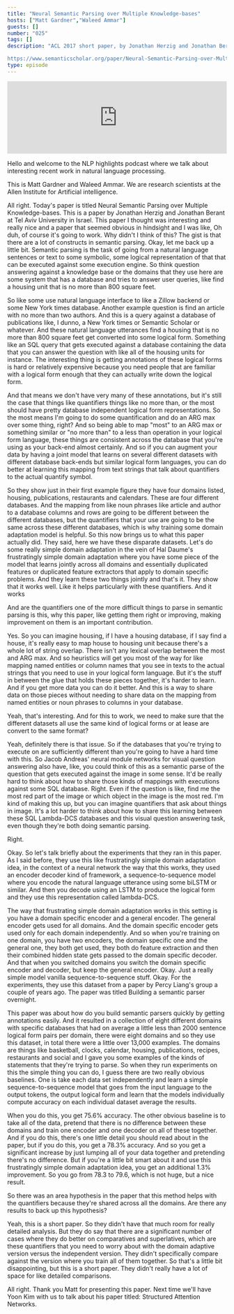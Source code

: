 ```yaml
---
title: "Neural Semantic Parsing over Multiple Knowledge-bases"
hosts: ["Matt Gardner","Waleed Ammar"]
guests: []
number: "025"
tags: []
description: "ACL 2017 short paper, by Jonathan Herzig and Jonathan Berant. This is a nice, obvious-in-hindsight paper that applies a frustratingly-easy-domain-adaptation-like approach to semantic parsing, similar to the multi-task semantic dependency parsing approach we talked to Noah Smith about recently. Because there is limited training data available for complex logical constructs (like argmax, or comparatives), but the mapping from language onto these constructions is typically constant across domains, domain adaptation can give a nice, though somewhat small, boost in performance. NB: I felt like I struggled a bit with describing this clearly. Not my best episode. Hopefully it's still useful.

https://www.semanticscholar.org/paper/Neural-Semantic-Parsing-over-Multiple-Knowledge-ba-Herzig-Berant/6611cf821f589111adfc0a6fbb426fa726f4a9af"
type: episode
---
```


<iframe width="100%" height="166" scrolling="no" frameborder="no" src="https://w.soundcloud.com/player/?&url=https%3A%2F%2Fapi.soundcloud.com%2Ftracks%2F330550679&show_artwork=true&show_comments=false"></iframe>

<turn speaker="Matt Gardner" timestamp="00:00">

Hello and welcome to the NLP highlights podcast where we talk about interesting recent work in
natural language processing.

</turn>


<turn speaker="Waleed Ammar" timestamp="00:06">

This is Matt Gardner and Waleed Ammar. We are research scientists at the Allen Institute for
Artificial intelligence.

</turn>


<turn speaker="Matt Gardner" timestamp="00:11">

All right. Today's paper is titled Neural Semantic Parsing over Multiple Knowledge-bases. This is a
paper by Jonathan Herzig and Jonathan Berant at Tel Aviv University in Israel. This paper I thought
was interesting and really nice and a paper that seemed obvious in hindsight and I was like, Oh duh,
of course it's going to work. Why didn't I think of this? The gist is that there are a lot of
constructs in semantic parsing. Okay, let me back up a little bit. Semantic parsing is the task of
going from a natural language sentences or text to some symbolic, some logical representation of
that that can be executed against some execution engine. So think question answering against a
knowledge base or the domains that they use here are some system that has a database and tries to
answer user queries, like find a housing unit that is no more than 800 square feet.

</turn>


<turn speaker="Matt Gardner" timestamp="01:07">

So like some use natural language interface to like a Zillow backend or some New York times
database. Another example question is find an article with no more than two authors. And this is a
query against a database of publications like, I dunno, a New York times or Semantic Scholar or
whatever. And these natural language utterances find a housing that is no more than 800 square feet
get converted into some logical form. Something like an SQL query that gets executed against a
database containing the data that you can answer the question with like all of the housing units for
instance. The interesting thing is getting annotations of these logical forms is hard or relatively
expensive because you need people that are familiar with a logical form enough that they can
actually write down the logical form.

</turn>


<turn speaker="Matt Gardner" timestamp="02:02">

And that means we don't have very many of these annotations, but it's still the case that things
like quantifiers things like no more than, or the most should have pretty database independent
logical form representations. So the most means I'm going to do some quantification and do an ARG
max over some thing, right? And so being able to map "most" to an ARG max or something similar or
"no more than" to a less than operation in your logical form language, these things are consistent
across the database that you're using as your back-end almost certainly. And so if you can augment
your data by having a joint model that learns on several different datasets with different database
back-ends but similar logical form languages, you can do better at learning this mapping from text
strings that talk about quantifiers to the actual quantify symbol.

</turn>


<turn speaker="Matt Gardner" timestamp="03:05">

So they show just in their first example figure they have four domains listed, housing,
publications, restaurants and calendars. These are four different databases. And the mapping from
like noun phrases like article and author to a database columns and rows are going to be different
between the different databases, but the quantifiers that your use are going to be the same across
these different databases, which is why training some domain adaptation model is helpful. So this
now brings us to what this paper actually did. They said, here we have these disparate datasets.
Let's do some really simple domain adaptation in the vein of Hal Daume's frustratingly simple domain
adaptation where you have some piece of the model that learns jointly across all domains and
essentially duplicated features or duplicated feature extractors that apply to domain specific
problems. And they learn these two things jointly and that's it. They show that it works well. Like
it helps particularly with these quantifiers. And it works

</turn>


<turn speaker="Waleed Ammar" timestamp="04:17">

And are the quantifiers one of the more difficult things to parse in semantic parsing is this, why
this paper, like getting them right or improving, making improvement on them is an important
contribution.

</turn>


<turn speaker="Matt Gardner" timestamp="04:30">

Yes. So you can imagine housing, if I have a housing database, if I say find a house, it's really
easy to map house to housing unit because there's a whole lot of string overlap. There isn't any
lexical overlap between the most and ARG max. And so heuristics will get you most of the way for
like mapping named entities or column names that you see in texts to the actual strings that you
need to use in your logical form language. But it's the stuff in between the glue that holds these
pieces together, it's harder to learn. And if you get more data you can do it better. And this is a
way to share data on those pieces without needing to share data on the mapping from named entities
or noun phrases to columns in your database.

</turn>


<turn speaker="Waleed Ammar" timestamp="05:17">

Yeah, that's interesting. And for this to work, we need to make sure that the different datasets all
use the same kind of logical forms or at lease are convert to the same format?

</turn>


<turn speaker="Matt Gardner" timestamp="05:29">

Yeah, definitely there is that issue. So if the databases that you're trying to execute on are
sufficiently different than you're going to have a hard time with this. So Jacob Andreas' neural
module networks for visual question answering also have, like, you could think of this as a semantic
parse of the question that gets executed against the image in some sense. It'd be really hard to
think about how to share those kinds of mappings with executions against some SQL database. Right.
Even if the question is like, find me the most red part of the image or which object in the image is
the most red. I'm kind of making this up, but you can imagine quantifiers that ask about things in
image. It's a lot harder to think about how to share this learning between these SQL Lambda-DCS
databases and this visual question answering task, even though they're both doing semantic parsing.

</turn>


<turn speaker="Waleed Ammar" timestamp="06:31">

Right.

</turn>


<turn speaker="Matt Gardner" timestamp="06:32">

Okay. So let's talk briefly about the experiments that they ran in this paper. As I said before,
they use this like frustratingly simple domain adaptation idea, in the context of a neural network
the way that this works, they used an encoder decoder kind of framework, a sequence-to-sequence
model where you encode the natural language utterance using some biLSTM or similar. And then you
decode using an LSTM to produce the logical form and they use this representation called lambda-DCS.

</turn>


<turn speaker="Matt Gardner" timestamp="07:08">

The way that frustrating simple domain adaptation works in this setting is you have a domain
specific encoder and a general encoder. The general encoder gets used for all domains. And the
domain specific encoder gets used only for each domain independently. And so when you're training on
one domain, you have two encoders, the domain specific one and the general one, they both get used,
they both do feature extraction and then their combined hidden state gets passed to the domain
specific decoder. And that when you switched domains you switch the domain specific encoder and
decoder, but keep the general encoder. Okay. Just a really simple model vanilla sequence-to-sequence
stuff. Okay. For the experiments, they use this dataset from a paper by Percy Liang's group a couple
of years ago. The paper was titled Building a semantic parser overnight.

</turn>


<turn speaker="Matt Gardner" timestamp="08:07">

This paper was about how do you build semantic parsers quickly by getting annotations easily. And it
resulted in a collection of eight different domains with specific databases that had on average a
little less than 2000 sentence logical form pairs per domain, there were eight domains and so they
use this dataset, in total there were a little over 13,000 examples. The domains are things like
basketball, clocks, calendar, housing, publications, recipes, restaurants and social and I gave you
some examples of the kinds of statements that they're trying to parse. So when they run experiments
on this the simple thing you can do, I guess there are two really obvious baselines. One is take
each data set independently and learn a simple sequence-to-sequence model that goes from the input
language to the output tokens, the output logical form and learn that the models individually
compute accuracy on each individual dataset average the results.

</turn>


<turn speaker="Matt Gardner" timestamp="09:13">

When you do this, you get 75.6% accuracy. The other obvious baseline is to take all of the data,
pretend that there is no difference between these domains and train one encoder and one decoder on
all of these together. And if you do this, there's one little detail you should read about in the
paper, but if you do this, you get a 78.3% accuracy. And so you get a significant increase by just
lumping all of your data together and pretending there's no difference. But if you're a little bit
smart about it and use this frustratingly simple domain adaptation idea, you get an additional 1.3%
improvement. So you go from 78.3 to 79.6, which is not huge, but a nice result.

</turn>


<turn speaker="Waleed Ammar" timestamp="10:00">

So there was an area hypothesis in the paper that this method helps with the quantifiers because
they're shared across all the domains. Are there any results to back up this hypothesis?

</turn>


<turn speaker="Matt Gardner" timestamp="10:14">

Yeah, this is a short paper. So they didn't have that much room for really detailed analysis. But
they do say that there are a significant number of cases where they do better on comparatives and
superlatives, which are these quantifiers that you need to worry about with the domain adaptive
version versus the independent version. They didn't specifically compare against the version where
you train all of them together. So that's a little bit disappointing, but this is a short paper.
They didn't really have a lot of space for like detailed comparisons.

</turn>


<turn speaker="Waleed Ammar" timestamp="10:48">

All right. Thank you Matt for presenting this paper. Next time we'll have Yoon Kim with us to talk
about his paper titled: Structured Attention Networks.

</turn>
